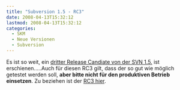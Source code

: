 ```yaml
---
title: "Subversion 1.5 - RC3"
date: 2008-04-13T15:32:12
lastmod: 2008-04-13T15:32:12
categories:
  - SKM
  - Neue Versionen
  - Subversion
---
```

Es ist so weit, ein [dritter Release Candiate von der SVN 1.5.](http://subversion.tigris.org/servlets/ReadMsg?list=dev&msgNo=137211 "dritter Release Candiate von der SVN 1.5.") 
ist erschienen.....Auch für diesen RC3 gilt, dass der so gut wie möglich getestet werden soll, **aber bitte nicht für den produktiven Betrieb einsetzen**.
Zu beziehen ist der [RC3 hier](http://orac.ece.utexas.edu/pub/svn/1.5.0-rc3/ "RC3 hier").
